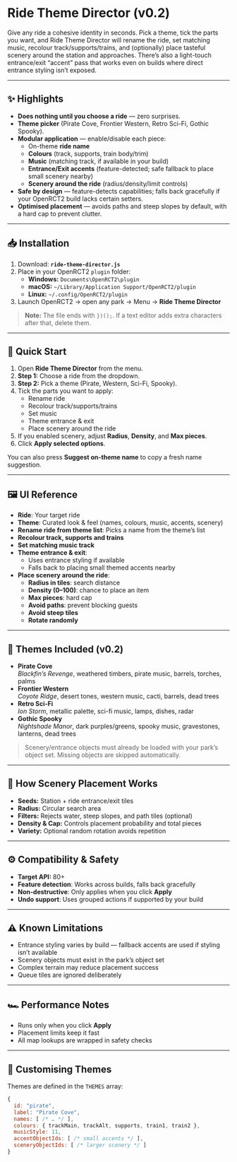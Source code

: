 # Ride Theme Director (v0.2)

Give any ride a cohesive identity in seconds. Pick a theme, tick the parts you want, and Ride Theme Director will rename the ride, set matching music, recolour track/supports/trains, and (optionally) place tasteful scenery around the station and approaches. There’s also a light-touch entrance/exit “accent” pass that works even on builds where direct entrance styling isn’t exposed.

---

## ✨ Highlights

- **Does nothing until you choose a ride** — zero surprises.
- **Theme picker** (Pirate Cove, Frontier Western, Retro Sci-Fi, Gothic Spooky).
- **Modular application** — enable/disable each piece:
  - On-theme **ride name**
  - **Colours** (track, supports, train body/trim)
  - **Music** (matching track, if available in your build)
  - **Entrance/Exit accents** (feature-detected; safe fallback to place small scenery nearby)
  - **Scenery around the ride** (radius/density/limit controls)
- **Safe by design** — feature-detects capabilities; falls back gracefully if your OpenRCT2 build lacks certain setters.
- **Optimised placement** — avoids paths and steep slopes by default, with a hard cap to prevent clutter.

---

## 📥 Installation

1. Download: **`ride-theme-director.js`**
2. Place in your OpenRCT2 `plugin` folder:
   - **Windows:** `Documents\OpenRCT2\plugin`
   - **macOS:** `~/Library/Application Support/OpenRCT2/plugin`
   - **Linux:** `~/.config/OpenRCT2/plugin`
3. Launch OpenRCT2 → open any park → Menu → **Ride Theme Director**

> **Note:** The file ends with `})();`. If a text editor adds extra characters after that, delete them.

---

## 🚀 Quick Start

1. Open **Ride Theme Director** from the menu.
2. **Step 1:** Choose a ride from the dropdown.
3. **Step 2:** Pick a theme (Pirate, Western, Sci-Fi, Spooky).
4. Tick the parts you want to apply:
   - Rename ride
   - Recolour track/supports/trains
   - Set music
   - Theme entrance & exit
   - Place scenery around the ride
5. If you enabled scenery, adjust **Radius**, **Density**, and **Max pieces**.
6. Click **Apply selected options**.

You can also press **Suggest on-theme name** to copy a fresh name suggestion.

---

## 🖼️ UI Reference

- **Ride**: Your target ride
- **Theme**: Curated look & feel (names, colours, music, accents, scenery)
- **Rename ride from theme list**: Picks a name from the theme’s list
- **Recolour track, supports and trains**
- **Set matching music track**
- **Theme entrance & exit**:  
  - Uses entrance styling if available  
  - Falls back to placing small themed accents nearby
- **Place scenery around the ride**:
  - **Radius in tiles**: search distance
  - **Density (0–100)**: chance to place an item
  - **Max pieces**: hard cap
  - **Avoid paths**: prevent blocking guests
  - **Avoid steep tiles**
  - **Rotate randomly**

---

## 🎨 Themes Included (v0.2)

- **Pirate Cove**  
  *Blackfin’s Revenge*, weathered timbers, pirate music, barrels, torches, palms
- **Frontier Western**  
  *Coyote Ridge*, desert tones, western music, cacti, barrels, dead trees
- **Retro Sci-Fi**  
  *Ion Storm*, metallic palette, sci-fi music, lamps, dishes, radar
- **Gothic Spooky**  
  *Nightshade Manor*, dark purples/greens, spooky music, gravestones, lanterns, dead trees

> Scenery/entrance objects must already be loaded with your park’s object set. Missing objects are skipped automatically.

---

## 🌱 How Scenery Placement Works

- **Seeds:** Station + ride entrance/exit tiles
- **Radius:** Circular search area
- **Filters:** Rejects water, steep slopes, and path tiles (optional)
- **Density & Cap:** Controls placement probability and total pieces
- **Variety:** Optional random rotation avoids repetition

---

## ⚙️ Compatibility & Safety

- **Target API:** 80+
- **Feature detection**: Works across builds, falls back gracefully
- **Non-destructive**: Only applies when you click **Apply**
- **Undo support**: Uses grouped actions if supported by your build

---

## ⚠️ Known Limitations

- Entrance styling varies by build — fallback accents are used if styling isn’t available
- Scenery objects must exist in the park’s object set
- Complex terrain may reduce placement success
- Queue tiles are ignored deliberately

---

## 🏎️ Performance Notes

- Runs only when you click **Apply**  
- Placement limits keep it fast  
- All map lookups are wrapped in safety checks

---

## 🔧 Customising Themes

Themes are defined in the `THEMES` array:

```js
{
  id: "pirate",
  label: "Pirate Cove",
  names: [ /* … */ ],
  colours: { trackMain, trackAlt, supports, train1, train2 },
  musicStyle: 11,
  accentObjectIds: [ /* small accents */ ],
  sceneryObjectIds: [ /* larger scenery */ ]
}
